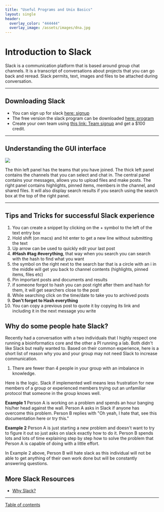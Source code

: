 ```yaml
---
title: "Useful Programs and Unix Basics"
layout: single
header:
  overlay_color: "444444"
  overlay_image: /assets/images/dna.jpg
---
```


# Introduction to Slack

Slack is a communication platform that is based around group chat channels.  It is a transcript of conversations about projects that you can go back and reread.  Slack permits, text, images and files to be attached during conversation.


---
## Downloading Slack

* You can sign up for slack [here: signup](https://slack.com/get-started)
* The free version the slack program can be downloaded [here: program](https://slack.com/downloads/)
* Create your own team using [this link: Team signup](https://slack.com/r/0mklqxar-0tnh0jhj) and get a $100 credit.

---
## Understanding the GUI interface

![](https://raw.githubusercontent.com/ISUgenomics/bioinformatics-workbook/Andrew6/Appendix/assets/SlackOverview.png)

The thin left panel has the teams that you have joined.  The thick left panel contains the channels that you can select and chat in.  The central panel contains your messages, allows you to upload files and make posts.  The right panel contains highlights, pinned items, members in the channel, and shared files.  It will also display search results if you search using the search box at the top of the right panel.

---

## Tips and Tricks for successful Slack experience


1. You can create a snippet by clicking on the + symbol to the left of the text entry box  
2. Hold shift (on macs) and hit enter to get a new line without submitting the text
3. Up arrow can be used to quickly edit your last post
4. **#Hash #tag #everything**, that way when you search you can search with the hash to find what you want
5. the symbol on the right next to the search bar that is a circle with an i in the middle will get you back to channel contents (highlights, pinned items, files etc)
6. Pin important posts and documents and results
8. if someone forgot to hash you can post right after them and hash for them, it will get searchers close to the post
9. While searching click on the time/date to take you to archived posts
10. **Don't forget to Hash everything**
11. You can copy a previous post to quote it by copying its link and including it in the next message you write


## Why do some people hate Slack?

Recently had a conversation with a two individuals that I highly respect one running a bioinformatics core and the other a PI running a lab.  Both didn't like Slack but really wanted to.  Based on their common experience, here is a short list of reason why you and your group may not need Slack to increase communication.

1. There are fewer than 4 people in your group with an imbalance in knowledge.

Here is the logic.  Slack if implemented well means less frustration for new members of a group or experienced members trying out an unfamiliar protocol that someone in the group knows well.  

**Example 1**
Person A is working on a problem and spends an hour banging his/her head against the wall.  Person A asks in Slack if anyone has overcome this problem.  Person B replies with "Oh yeah, I hate that, see this documentation here or try this."

**Example 2**
Person A is just starting a new problem and doesn't want to try to figure it out so just asks on slack exactly how to do it.  Person B spends lots and lots of time explaining step by step how to solve the problem that Person A is capable of doing with a little effort.

In Example 2 above, Person B will hate slack as this individual will not be able to get anything of their own work done but will be constantly answering questions.


## More Slack Resources

* [Why Slack?](https://slack.com/features)

---
[Table of contents](programs.md)
